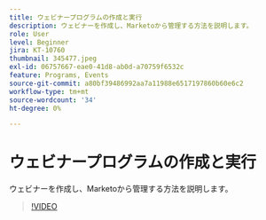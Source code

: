```yaml
---
title: ウェビナープログラムの作成と実行
description: ウェビナーを作成し、Marketoから管理する方法を説明します。
role: User
level: Beginner
jira: KT-10760
thumbnail: 345477.jpeg
exl-id: 06757667-eae0-41d8-ab0d-a70759f6532c
feature: Programs, Events
source-git-commit: a80bf39486992aa7a11988e6517197860b60e6c2
workflow-type: tm+mt
source-wordcount: '34'
ht-degree: 0%

---
```


# ウェビナープログラムの作成と実行

ウェビナーを作成し、Marketoから管理する方法を説明します。

>[!VIDEO](https://video.tv.adobe.com/v/345477/?quality=12&learn=on)
